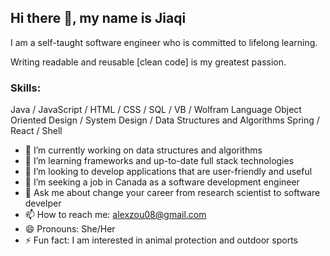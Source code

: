 ## Hi there 👋, my name is Jiaqi

I am a self-taught software engineer who is committed to lifelong learning.

Writing readable and reusable [clean code] is my greatest passion. 

### Skills: 
Java / JavaScript / HTML / CSS / SQL / VB / Wolfram Language
Object Oriented Design / System Design / Data Structures and Algorithms 
Spring / React / Shell

- 🔭 I’m currently working on data structures and algorithms
- 🌱 I’m learning frameworks and up-to-date full stack technologies 
- 👯 I’m looking to develop applications that are user-friendly and useful
- 🤔 I’m seeking a job in Canada as a software development engineer
- 💬 Ask me about change your career from research scientist to software develper
- 📫 How to reach me: alexzou08@gmail.com
- 😄 Pronouns: She/Her 
- ⚡ Fun fact: I am interested in animal protection and outdoor sports

<!---
[![Top Langs](https://github-readme-stats.vercel.app/api/top-langs/?username=alexzou08&layout=compact&theme=radical)](https://github.com/anuraghazra/github-readme-stats)
alexzou08/alexzou08 is a ✨ special ✨ repository because its `README.md` (this file) appears on your GitHub profile.
You can click the Preview link to take a look at your changes.
--->
